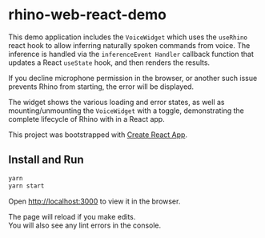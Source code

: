# rhino-web-react-demo

This demo application includes the `VoiceWidget` which uses the `useRhino` react hook to allow inferring naturally spoken commands from voice. The inference is handled via the `inferenceEvent Handler` callback function that updates a React `useState` hook, and then renders the results.

If you decline microphone permission in the browser, or another such issue prevents Rhino from starting, the error will be displayed.

The widget shows the various loading and error states, as well as mounting/unmounting the `VoiceWidget` with a toggle, demonstrating the complete lifecycle of Rhino with in a React app.

This project was bootstrapped with [Create React App](https://github.com/facebook/create-react-app).

## Install and Run

```bash
yarn
yarn start
```

Open [http://localhost:3000](http://localhost:3000) to view it in the browser.

The page will reload if you make edits.\
You will also see any lint errors in the console.
